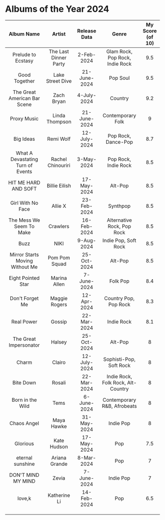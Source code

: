 # Albums of the Year 2024


|            Album Name             |        Artist         | Release Data |               Genre                | My Score (of 10) |
|:---------------------------------:|:---------------------:|:------------:|:----------------------------------:|:----------------:|
|        Prelude to Ecstasy         | The Last Dinner Party |  2-Feb-2024  |  Glam Rock, Pop Rock, Indie Rock   |       9.5        |
|           Good Together           |   Lake Street Dive    | 21-June-2024 |              Pop Soul              |       9.5        |
|   The Great American Bar Scene    |      Zach Bryan       | 4-July-2024  |              Country               |       9.2        |
|            Proxy Music            |    Linda Thompson     | 21-June-2024 |         Contemporary Folk          |        9         |
|             Big Ideas             |       Remi Wolf       | 12-July-2024 |        Pop Rock, Dance-Pop         |       8.7        |
| What A Devastating Turn of Events |   Rachel Chinouriri   |  3-May-2024  |        Pop Rock, Indie Rock        |       8.5        |
|       HIT ME HARD AND SOFT        |     Billie Eilish     | 17-May-2024  |              Alt-Pop               |       8.5        |
|         Girl With No Face         |        Allie X        | 23-Feb-2024  |              Synthpop              |       8.5        |
|     The Mess We Seem To Make      |       Crawlers        | 16-Feb-2024  |     Alternative Rock, Pop Rock     |       8.5        |
|               Buzz                |         NIKI          |  9-Aug-2024  |        Indie Pop, Soft Rock        |       8.5        |
|                Mirror Starts Moving Without Me                   |     Pom Pom Squad     | 25-Oct-2024  |              Alt-Pop               |       8.5        |
|        Eight Pointed Star         |     Marina Allen      | 7-June-2024  |              Folk Pop              |       8.4        |
|          Don't Forget Me          |     Maggie Rogers     | 12-Apr-2024  |       Country Pop, Pop Rock        |       8.3        |
|            Real Power             |        Gossip         | 22-Mar-2024  |             Indie Rock             |       8.1        |
|                The Great Impersonator                   |        Halsey         | 25-Oct-2024  |                     Alt-Pop               |        8         |
|               Charm               |        Clairo         | 12-July-2024 |      Sophisti-Pop, Soft Rock       |        8         |
|             Bite Down             |        Rosali         | 22-Mar-2024  | Indie Rock, Folk Rock, Alt-Country |        8         |
|         Born in the Wild          |         Tems          | 6-June-2024  |    Contemporary R&B, Afrobeats     |        8         |
|            Chaos Angel            |      Maya Hawke       | 31-May-2024  |             Indie Pop              |        8         |
|             Glorious              |      Kate Hudson      | 17-May-2024  |                Pop                 |       7.5        |
|         eternal sunshine          |     Ariana Grande     |  8-Mar-2024  |                Pop                 |        7         |
|        DON'T MIND MY MIND         |         Zevia         | 7-June-2024  |             Indie Pop              |        7         |
|              love,k               |     Katherine Li      | 14-Feb-2024  |                Pop                 |       6.5        |
|                                   |                       |              |                                    |                  |
|                                   |                       |              |                                    |                  |
|                                   |                       |              |                                    |                  |

